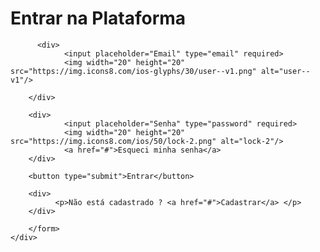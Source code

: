 <!DOCTYPE html>
<html lang="pt-br">
<head>
    <meta charset="UTF-8">
    <meta name="viewport" content="width=device-width, initial-scale=1.0">
    <link rel="stylesheet" href="style.css">
    <link rel="preconnect" href="https://fonts.googleapis.com">
    <link rel="preconnect" href="https://fonts.gstatic.com" crossorigin>
    <link href="https://fonts.googleapis.com/css2?family=Poppins:wght@100;300;500&display=swap" rel="stylesheet">
    <title>Tela de Login</title>
</head>
<body>
    <div class="container">
        <form>
          <h1>Entrar na Plataforma</h1>

          <div>
                <input placeholder="Email" type="email" required>
                <img width="20" height="20" src="https://img.icons8.com/ios-glyphs/30/user--v1.png" alt="user--v1"/>

        </div>
        
        <div>
                <input placeholder="Senha" type="password" required>
                <img width="20" height="20" src="https://img.icons8.com/ios/50/lock-2.png" alt="lock-2"/>
                <a href="#">Esqueci minha senha</a>
        </div>

        <button type="submit">Entrar</button>

        <div>
              <p>Não está cadastrado ? <a href="#">Cadastrar</a> </p>
        </div>

        </form>
    </div>

</body>
</html>

